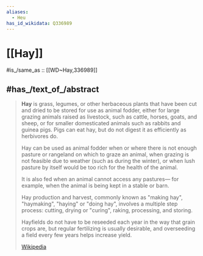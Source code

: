 ```yaml
---
aliases:
  - Heu
has_id_wikidata: Q336989
---
```


# [[Hay]] 

#is_/same_as :: [[WD~Hay,336989]] 

## #has_/text_of_/abstract 

> **Hay** is grass, legumes, or other herbaceous plants that have been cut and dried 
> to be stored for use as animal fodder, either for large grazing animals raised as livestock, 
> such as cattle, horses, goats, and sheep, 
> or for smaller domesticated animals such as rabbits and guinea pigs. 
> Pigs can eat hay, but do not digest it as efficiently as herbivores do.
>
> Hay can be used as animal fodder when or where there is not enough pasture 
> or rangeland on which to graze an animal, when grazing is not feasible due to weather 
> (such as during the winter), or when lush pasture by itself would be too rich 
> for the health of the animal. 
> 
> It is also fed when an animal cannot access any pastures—
> for example, when the animal is being kept in a stable or barn.
>
> Hay production and harvest, commonly known as "making hay", "haymaking", "haying" 
> or "doing hay", involves a multiple step process: cutting, drying or "curing", 
> raking, processing, and storing. 
> 
> Hayfields do not have to be reseeded each year in the way that grain crops are, 
> but regular fertilizing is usually desirable, and overseeding a field every few years 
> helps increase yield.
>
> [Wikipedia](https://en.wikipedia.org/wiki/Hay) 

